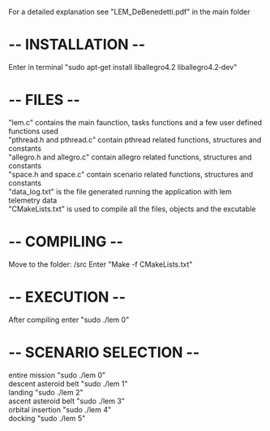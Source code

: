 For a detailed explanation see "LEM_DeBenedetti.pdf" in the main folder  
  
  
# -- INSTALLATION --  
Enter in terminal "sudo apt‐get install liballegro4.2 liballegro4.2‐dev"
  
  
# -- FILES --  
"lem.c" contains the main faunction, tasks functions and a few user defined functions used  
"pthread.h and pthread.c" contain pthread related functions, structures and constants  
"allegro.h and allegro.c" contain allegro related functions, structures and constants  
"space.h and space.c" contain scenario related functions, structures and constants  
"data_log.txt" is the file generated running the application with lem telemetry data  
"CMakeLists.txt" is used to compile all the files, objects and the excutable  
  
  
# -- COMPILING --  
Move to the folder: /src
Enter "Make -f CMakeLists.txt"
  
  
# -- EXECUTION --  
After compiling enter "sudo ./lem 0"
  
  
# -- SCENARIO SELECTION --  
entire mission "sudo ./lem 0"  
descent asteroid belt "sudo ./lem 1"  
landing "sudo ./lem 2"  
ascent asteroid belt "sudo ./lem 3"  
orbital insertion "sudo ./lem 4"  
docking "sudo ./lem 5"  

